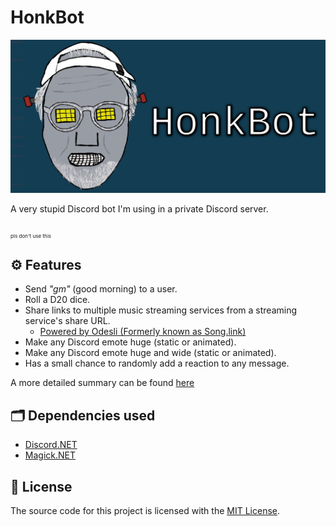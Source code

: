 # HonkBot

![honk header](.github/imgs/honkbot-header.jpg)

A very stupid Discord bot I'm using in a private Discord server.

<sub><sub><sub>pls don't use this</sub></sub></sub>

## ⚙️ Features

* Send _"gm"_ (good morning) to a user.
* Roll a D20 dice.
* Share links to multiple music streaming services from a streaming service's share URL.
  * [Powered by Odesli (Formerly known as Song.link)](https://odesli.co/)
* Make any Discord emote huge (static or animated).
* Make any Discord emote huge and wide (static or animated).
* Has a small chance to randomly add a reaction to any message.

A more detailed summary can be found [here](./docs/features.md)

## 🗂️ Dependencies used

* [Discord.NET](https://github.com/discord-net/Discord.Net)
* [Magick.NET](https://github.com/dlemstra/Magick.NET)

## 🤝 License

The source code for this project is licensed with the [MIT License](./README.md).
